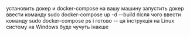 установить докер и docker-compose на вашу машину
запустить докер 
ввести команду sudo docker-compose up -d --build
після чого ввести команду sudo docker-compose ps 
і готово -- ця інструкція на Linux систему на Windows буде чучуть інакше 
